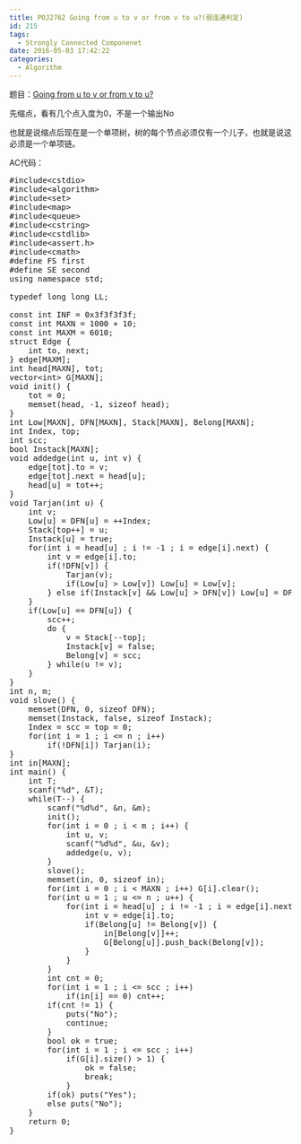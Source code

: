 ```yaml
---
title: POJ2762 Going from u to v or from v to u?(弱连通判定)
id: 215
tags:
  - Strongly Connected Componenet
date: 2016-05-03 17:42:22
categories:
  - Algorithm
---
```


题目：[Going from u to v or from v to u?](http://poj.org/problem?id=2762)

先缩点，看有几个点入度为0，不是一个输出No

也就是说缩点后现在是一个单项树，树的每个节点必须仅有一个儿子，也就是说这必须是一个单项链。

AC代码：
<pre class="lang:c++ decode:true ">#include&lt;cstdio&gt;
#include&lt;algorithm&gt;
#include&lt;set&gt;
#include&lt;map&gt;
#include&lt;queue&gt;
#include&lt;cstring&gt;
#include&lt;cstdlib&gt;
#include&lt;assert.h&gt;
#include&lt;cmath&gt;
#define FS first
#define SE second
using namespace std;

typedef long long LL;

const int INF = 0x3f3f3f3f;
const int MAXN = 1000 + 10;
const int MAXM = 6010;
struct Edge {
    int to, next;
} edge[MAXM];
int head[MAXN], tot;
vector&lt;int&gt; G[MAXN];
void init() {
    tot = 0;
    memset(head, -1, sizeof head);
}
int Low[MAXN], DFN[MAXN], Stack[MAXN], Belong[MAXN];
int Index, top;
int scc;
bool Instack[MAXN];
void addedge(int u, int v) {
    edge[tot].to = v;
    edge[tot].next = head[u];
    head[u] = tot++;
}
void Tarjan(int u) {
    int v;
    Low[u] = DFN[u] = ++Index;
    Stack[top++] = u;
    Instack[u] = true;
    for(int i = head[u] ; i != -1 ; i = edge[i].next) {
        int v = edge[i].to;
        if(!DFN[v]) {
            Tarjan(v);
            if(Low[u] &gt; Low[v]) Low[u] = Low[v];
        } else if(Instack[v] &amp;&amp; Low[u] &gt; DFN[v]) Low[u] = DFN[v];
    }
    if(Low[u] == DFN[u]) {
        scc++;
        do {
            v = Stack[--top];
            Instack[v] = false;
            Belong[v] = scc;
        } while(u != v);
    }
}
int n, m;
void slove() {
    memset(DFN, 0, sizeof DFN);
    memset(Instack, false, sizeof Instack);
    Index = scc = top = 0;
    for(int i = 1 ; i &lt;= n ; i++)
        if(!DFN[i]) Tarjan(i);
}
int in[MAXN];
int main() {
    int T;
    scanf("%d", &amp;T);
    while(T--) {
        scanf("%d%d", &amp;n, &amp;m);
        init();
        for(int i = 0 ; i &lt; m ; i++) {
            int u, v;
            scanf("%d%d", &amp;u, &amp;v);
            addedge(u, v);
        }
        slove();
        memset(in, 0, sizeof in);
        for(int i = 0 ; i &lt; MAXN ; i++) G[i].clear();
        for(int u = 1 ; u &lt;= n ; u++) {
            for(int i = head[u] ; i != -1 ; i = edge[i].next) {
                int v = edge[i].to;
                if(Belong[u] != Belong[v]) {
                    in[Belong[v]]++;
                    G[Belong[u]].push_back(Belong[v]);
                }
            }
        }
        int cnt = 0;
        for(int i = 1 ; i &lt;= scc ; i++)
            if(in[i] == 0) cnt++;
        if(cnt != 1) {
            puts("No");
            continue;
        }
        bool ok = true;
        for(int i = 1 ; i &lt;= scc ; i++)
            if(G[i].size() &gt; 1) {
                ok = false;
                break;
            }
        if(ok) puts("Yes");
        else puts("No");
    }
    return 0;
}
</pre>
&nbsp;